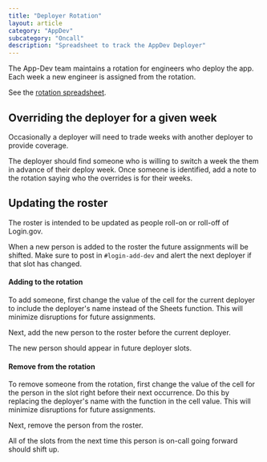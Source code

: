 ```yaml
---
title: "Deployer Rotation"
layout: article
category: "AppDev"
subcategory: "Oncall"
description: "Spreadsheet to track the AppDev Deployer"
---
```


The App-Dev team maintains a rotation for engineers who deploy the app.
Each week a new engineer is assigned from the rotation.

See the [rotation spreadsheet](https://docs.google.com/spreadsheets/d/1nLxhwVh4EfxdmqsvdFByxTk0bNSTyWGGBEXLODjlk6U/edit#gid=0).

## Overriding the deployer for a given week

Occasionally a deployer will need to trade weeks with another deployer to provide coverage.

The deployer should find someone who is willing to switch a week the them in advance of their deploy week.
Once someone is identified, add a note to the rotation saying who the overrides is for their weeks.

## Updating the roster

The roster is intended to be updated as people roll-on or roll-off of Login.gov.

When a new person is added to the roster the future assignments will be shifted.
Make sure to post in `#login-add-dev` and alert the next deployer if that slot has changed.

#### Adding to the rotation

To add someone, first change the value of the cell for the current deployer to include the deployer's name instead of the Sheets function.
This will minimize disruptions for future assignments.

Next, add the new person to the roster before the current deployer.

The new person should appear in future deployer slots.

#### Remove from the rotation

To remove someone from the rotation, first change the value of the cell for the person in the slot right
before their next occurrence.
Do this by replacing the deployer's name with the function in the cell value.
This will minimize disruptions for future assignments.

Next, remove the person from the roster.

All of the slots from the next time this person is on-call going forward should shift up.
